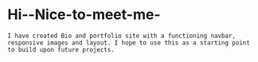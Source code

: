 # Hi--Nice-to-meet-me-

    I have created Bio and portfolio site with a functioning navbar, responsive images and layout. I hope to use this as a starting point to build upon future projects. 
